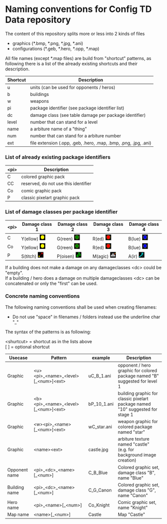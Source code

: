 # Naming conventions for Config TD Data repository

The content of this repository splits more or less into 2 kinds of files
- graphics (*.bmp, *.png, *.jpg, *.ani)
- configurations (*.geb, *.hero, *.opp, *.map)

All file names (except *.map files) are build from "shortcut" patterns, as following there is a list of the already existing shortcuts and their description.

| Shortcut | Description |
| --- | --- |
| u | units (can be used for opponents / heros)
| b | buildings
| w | weapons
| pi | package identifier (see package identifier list)
| dc | damage class (see table damage per package identifier)
| level | number that can stand for a level 
| name | a arbiture name of a "thing"
| num | number that can stand for a arbiture number
| ext | file extension (.opp, .geb, .hero, .map, .bmp, .png, .jpg, .ani)

### List of already existing package identifiers
| \<pi> |  Description |
| --- | --- |
| C | colored graphic pack
| CC | reserved, do not use this identifier
| Co | comic graphic pack
| P | classic pixelart graphic pack

### List of damage classes per package identifier

| \<pi> | Damage class 1 | Damage class 2 | Damage class 3 | Damage class 4 |
| --- | --- | --- | --- | --- |
| C | Y(ellow) ![](../graphics/damage_classes/colored/dc1.png) | G(reen) ![](../graphics/damage_classes/colored/dc2.png)| R(ed) ![](../graphics/damage_classes/colored/dc3.png) | B(lue) ![](../graphics/damage_classes/colored/dc4.png)
| Co | Y(ellow) ![](../graphics/damage_classes/comic/dc1.png) | G(reen) ![](../graphics/damage_classes/comic/dc2.png)| R(ed) ![](../graphics/damage_classes/comic/dc3.png) | B(lue) ![](../graphics/damage_classes/comic/dc4.png)
| P | S(titch) ![](../graphics/damage_classes/classic_pixelart/dc1.png) | P(oisen) ![](../graphics/damage_classes/classic_pixelart/dc2.png)| M(agic) ![](../graphics/damage_classes/classic_pixelart/dc3.png)| A(ir) ![](../graphics/damage_classes/classic_pixelart/dc4.png)

If a building does not make a damage on any damageclasses \<dc> could be "empty".<br>
If a building / hero does a damage on multiple damageclasses \<dc> can be concatenated or only the "first" can be used.

### Concrete naming conventions

The following naming conventions shall be used when creating filenames:
- Do not use "space" in filenames / folders instead use the underline char "_"

The syntax of the patterns is as following:

\<shurtcut> = shortcut as in the lists above<br>
\[ \] = optional shortcut

|  Usecase | Pattern| example |  Description |
| --- | --- | --- | --- |
| Graphic | \<u>\<pi>\_\<name>\_\<level>\[_\<num>]\<ext> | uC_B_1.ani | opponent / hero graphic for colored package named "B" suggested for level 1
| Graphic | \<b>\<pi>\_\<name>\_\<level>\[_\<num>]\<ext> | bP_10_1.ani | building graphic for classic pixelart package named "10" suggested for stage 1 
| Graphic | \<w>\<pi>\_\<name>\[_\<num>]\<ext> | wC_star.ani | weapon graphic for colored package named "star"
| Graphic | \<name>\<ext> | castle.jpg | arbiture texture named "castle" (e.g. for background image creation)
| Opponent name | \<pi>\_\<dc>\_\<name>\[_\<num>] | C_B_Blue | Colored graphic set, damage class "B", name "Blue"
| Building name | \<pi>\_\<dc>\_\<name>\[_\<num>] | C_G_Canon | Colored graphic set, damage class "G", name "Canon"
| Hero name | \<pi>\_\<name>\[_\<num>] | Co_Knight | Comic graphic set, name "Knight"
| Map name | \<name>[_\<num>] | Castle | Map "Castle"
